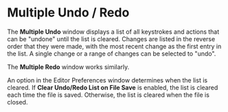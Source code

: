 # Multiple Undo / Redo

The **Multiple Undo** window displays a list of all keystrokes and actions that can be "undone" until the list is cleared. Changes are listed in the reverse order that they were made, with the most recent change as the first entry in the list. A single change or a range of changes can be selected to "undo".

The **Multiple Redo** window works similarly.

An option in the Editor Preferences window determines when the list is cleared. If **Clear Undo/Redo List on File Save** is enabled, the list is cleared each time the file is saved. Otherwise, the list is cleared when the file is closed.
